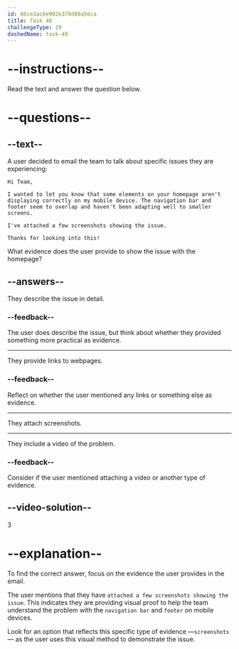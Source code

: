 ```yaml
---
id: 66ce3ac6e902e370d88a56ca
title: Task 40
challengeType: 19
dashedName: task-40
---
```

<!-- READING -->

# --instructions--

Read the text and answer the question below.

# --questions--

## --text--

A user decided to email the team to talk about specific issues they are experiencing:

`Hi Team,`

`I wanted to let you know that some elements on your homepage aren't displaying correctly on my mobile device. The navigation bar and footer seem to overlap and haven't been adapting well to smaller screens.`

`I've attached a few screenshots showing the issue.`

`Thanks for looking into this!`

What evidence does the user provide to show the issue with the homepage?

## --answers--

They describe the issue in detail.

### --feedback--

The user does describe the issue, but think about whether they provided something more practical as evidence.

---

They provide links to webpages.

### --feedback--

Reflect on whether the user mentioned any links or something else as evidence.

---

They attach screenshots.

---

They include a video of the problem.

### --feedback--

Consider if the user mentioned attaching a video or another type of evidence.
  
## --video-solution--

3

# --explanation--

To find the correct answer, focus on the evidence the user provides in the email. 

The user mentions that they have `attached a few screenshots showing the issue`. This indicates they are providing visual proof to help the team understand the problem with the `navigation bar` and `footer` on mobile devices. 

Look for an option that reflects this specific type of evidence —`screenshots`— as the user uses this visual method to demonstrate the issue.
